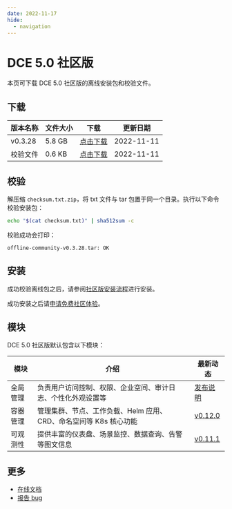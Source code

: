```yaml
---
date: 2022-11-17
hide:
  - navigation
---
```


# DCE 5.0 社区版

本页可下载 DCE 5.0 社区版的离线安装包和校验文件。

## 下载

| 版本名称 | 文件大小 | 下载                                                                                                         | 更新日期   |
| -------- | -------- | ------------------------------------------------------------------------------------------------------------ | ---------- |
| v0.3.28  | 5.8 GB   | [点击下载](https://qiniu-download-public.daocloud.io/DaoCloud_Enterprise/dce5/offline-community-v0.3.28.tar) | 2022-11-11 |
| 校验文件 | 0.6 KB   | [点击下载](./checksum.txt.zip)                                                                          | 2022-11-11 |

## 校验

解压缩 `checksum.txt.zip`，将 txt 文件与 tar 包置于同一个目录。执行以下命令校验安装包：

```sh
echo "$(cat checksum.txt)" | sha512sum -c
```

校验成功会打印：

```none
offline-community-v0.3.28.tar: OK
```

## 安装

成功校验离线包之后，请参阅[社区版安装流程](../../install/install-dce-community.md)进行安装。

成功安装之后请[申请免费社区体验](../../dce/license0.md)。

## 模块

DCE 5.0 社区版默认包含以下模块：

| 模块     | 介绍                                                              | 最新动态                                                   |
| -------- | ----------------------------------------------------------------- | ---------------------------------------------------------- |
| 全局管理 | 负责用户访问控制、权限、企业空间、审计日志、个性化外观设置等      | [发布说明](../../release/rn5.0.md#_4)                         |
| 容器管理 | 管理集群、节点、工作负载、Helm 应用、CRD、命名空间等 K8s 核心功能 | [v0.12.0](../../kpanda/03ProductBrief/release-notes.md#v0120) |
| 可观测性 | 提供丰富的仪表盘、场景监控、数据查询、告警等图文信息              | [v0.11.1](../../insight/03ProductBrief/releasenote.md#v0111)  |

## 更多

- [在线文档](https://docs.daocloud.io/dce/what-is-dce/)
- [报告 bug](https://github.com/DaoCloud/DaoCloud-docs/issues)
